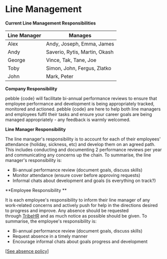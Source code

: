 # Line Management

**Current Line Management Responsibilities**

| Line Manager | Manages                       |
|--------------|-------------------------------|
| Alex         | Andy, Joseph, Emma, James     |
| Andy         | Saverio, Rytis, Martin, Okash |
| George       | Vince, Tak, Tane, Joe         |
| Toby         | Simon, John, Fergus, Zlatko   |
| John         | Mark, Peter                   |

**Company Responsibility**

pebble {code} will facilitate bi-annual performance reviews to ensure that employee performance and development is being appropriately tracked, monitored and actioned. pebble {code} are here to help both line managers and employees fulfil their tasks and ensure your career goals are being managed appropriately - any feedback is warmly welcomed. 

**Line Manager Responsibility**

The line manager's responsibility is to account for each of their employees' attendance (holiday, sickness, etc) and develop them on an agreed path. This includes conducting and documenting 2 performance reviews per year and communicating any concerns up the chain. To summarise, the line manager's responsibility is: 

- Bi-annual performance review (document goals, discuss skills)
- Monitor attendance (ensure cover before approving requests)
- Informal chats about development and goals (is everything on track?)

**Employee Responsibility **

It is each employee's responsibility to inform their line manager of any work-related concerns and actively push for help in the directions desired to progress and improve. Any absence should be requested through [TribeHR](https://www.google.com/url?q=https%3A%2F%2Fpebblecode.mytribehr.com%2F&sa=D&sntz=1&usg=AFrqEzd9G0gcMaH8RGrpKCZpN2FbUzeYDg) and as much notice as possible should be given. To summarise, the employee's responsibility is: 

- Bi-annual performance review (document goals, discuss skills)
- Request absence in a timely manner
- Encourage informal chats about goals progress and development

[[See absence policy](https://github.com/pebblecode/pebble-handbook/blob/master/policies/absence.md)] 
